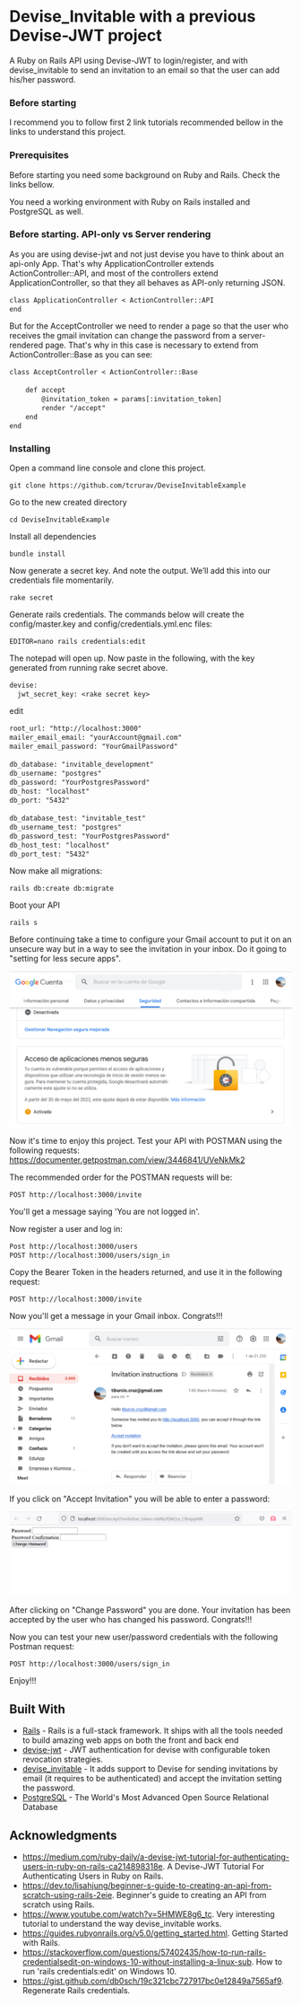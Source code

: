 # Devise_Invitable with a previous Devise-JWT project

A Ruby on Rails API using Devise-JWT to login/register, and with devise_invitable to send an invitation to an email so that the user can add his/her password.

### Before starting

I recommend you to follow first 2 link tutorials recommended bellow in the links to understand this project.

### Prerequisites

Before starting you need some background on Ruby and Rails. Check the links bellow.

You need a working environment with Ruby on Rails installed and PostgreSQL as well.

### Before starting. API-only vs Server rendering

As you are using devise-jwt and not just devise you have to think about an api-only App. That's why ApplicationController extends ActionController::API, and most of the controllers extend ApplicationController, so that they all behaves as API-only returning JSON.

```
class ApplicationController < ActionController::API
end
```

But for the AcceptController we need to render a page so that the user who receives the gmail invitation can change the password from a server-rendered page. That's why in this case is necessary to extend from ActionController::Base as you can see:

```
class AcceptController < ActionController::Base

    def accept
        @invitation_token = params[:invitation_token]
        render "/accept"
    end 
end
```

### Installing

Open a command line console and clone this project.

```
git clone https://github.com/tcrurav/DeviseInvitableExample
```

Go to the new created directory

```
cd DeviseInvitableExample
```

Install all dependencies

```
bundle install
```

Now generate a secret key. And note the output. We’ll add this into our credentials file momentarily.

```
rake secret
```

Generate rails credentials. The commands below will create the config/master.key and config/credentials.yml.enc files:

```
EDITOR=nano rails credentials:edit
```

The notepad will open up. Now paste in the following, with the key generated from running rake secret above.

```
devise:
  jwt_secret_key: <rake secret key>
```

edit 

```
root_url: "http://localhost:3000"
mailer_email_email: "yourAccount@gmail.com"
mailer_email_password: "YourGmailPassword"

db_database: "invitable_development"
db_username: "postgres"
db_password: "YourPostgresPassword"
db_host: "localhost"
db_port: "5432"

db_database_test: "invitable_test"
db_username_test: "postgres"
db_password_test: "YourPostgresPassword"
db_host_test: "localhost"
db_port_test: "5432"
```

Now make all migrations:

```
rails db:create db:migrate
```

Boot your API

```
rails s
```

Before continuing take a time to configure your Gmail account to put it on an unsecure way but in a way to see the invitation in your inbox. Do it going to "setting for less secure apps".

<kbd>![Create Project](/screenshots/screenshot-02.png)</kbd>

Now it's time to enjoy this project. Test your API with POSTMAN using the following requests:
https://documenter.getpostman.com/view/3446841/UVeNkMk2


The recommended order for the POSTMAN requests will be:

```
POST http://localhost:3000/invite
```

You'll get a message saying 'You are not logged in'.

Now register a user and log in:

```
Post http://localhost:3000/users
POST http://localhost:3000/users/sign_in
```

Copy the Bearer Token in the headers returned, and use it in the following request:

```
POST http://localhost:3000/invite
```

Now you'll get a message in your Gmail inbox. Congrats!!!

<kbd>![Create Project](/screenshots/screenshot-01.png)</kbd>

If you click on "Accept Invitation" you will be able to enter a password:

<kbd>![Create Project](/screenshots/screenshot-03.png)</kbd>

After clicking on "Change Password" you are done. Your invitation has been accepted by the user who has changed his password. Congrats!!!

Now you can test your new user/password credentials with the following Postman request:

```
POST http://localhost:3000/users/sign_in
```

Enjoy!!!

## Built With

* [Rails](https://rubyonrails.org/) - Rails is a full-stack framework. It ships with all the tools needed to build amazing web apps on both the front and back end
* [devise-jwt](https://rubygems.org/gems/devise-jwt/versions/0.5.6?locale=es) - JWT authentication for devise with configurable token revocation strategies.
* [devise_invitable](https://github.com/scambra/devise_invitable) - It adds support to Devise for sending invitations by email (it requires to be authenticated) and accept the invitation setting the password.
* [PostgreSQL](https://www.postgresql.org/) - The World's Most Advanced Open Source Relational Database


## Acknowledgments

* https://medium.com/ruby-daily/a-devise-jwt-tutorial-for-authenticating-users-in-ruby-on-rails-ca214898318e. A Devise-JWT Tutorial For Authenticating Users in Ruby on Rails.
* https://dev.to/lisahjung/beginner-s-guide-to-creating-an-api-from-scratch-using-rails-2eie. Beginner's guide to creating an API from scratch using Rails.
* https://www.youtube.com/watch?v=5HMWE8g6_tc. Very interesting tutorial to understand the way devise_invitable works.
* https://guides.rubyonrails.org/v5.0/getting_started.html. Getting Started with Rails.
* https://stackoverflow.com/questions/57402435/how-to-run-rails-credentialsedit-on-windows-10-without-installing-a-linux-sub. How to run 'rails credentials:edit' on Windows 10.
* https://gist.github.com/db0sch/19c321cbc727917bc0e12849a7565af9. Regenerate Rails credentials.
